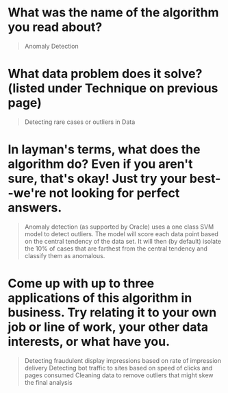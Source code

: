 # What was the name of the algorithm you read about?
> Anomaly Detection
# What data problem does it solve? (listed under Technique on previous page)
> Detecting rare cases or outliers in Data
# In layman's terms, what does the algorithm do? Even if you aren't sure, that's okay! Just try your best--we're not looking for perfect answers.
> Anomaly detection (as supported by Oracle) uses a one class SVM model to detect outliers. The model will score each data point based on the central tendency of the data set. It will then (by default) isolate the 10% of cases that are farthest from the central tendency and classify them as anomalous. 
# Come up with up to three applications of this algorithm in business. Try relating it to your own job or line of work, your other data interests, or what have you.
> Detecting fraudulent display impressions based on rate of impression delivery
> Detecting bot traffic to sites based on speed of clicks and pages consumed
> Cleaning data to remove outliers that might skew the final analysis

